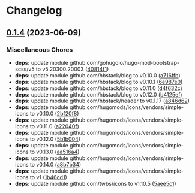 # Changelog

## [0.1.4](https://github.com/hbstack/blog/compare/modules/giscus/v0.1.3...modules/giscus/v0.1.4) (2023-06-09)


### Miscellaneous Chores

* **deps:** update module github.com/gohugoio/hugo-mod-bootstrap-scss/v5 to v5.20300.20003 ([40814f1](https://github.com/hbstack/blog/commit/40814f17f2728de9f0426855163bf7d07cc9442e))
* **deps:** update module github.com/hbstack/blog to v0.10.0 ([a716ffb](https://github.com/hbstack/blog/commit/a716ffb3fe31b6943d13a04a5eae3aaaed68b62f))
* **deps:** update module github.com/hbstack/blog to v0.10.1 ([6e987e0](https://github.com/hbstack/blog/commit/6e987e0f070da29124bf06d9a0c8d8fdcc3151b6))
* **deps:** update module github.com/hbstack/blog to v0.11.0 ([d4f632c](https://github.com/hbstack/blog/commit/d4f632c41040d411ec39f8bead0fb2912215811c))
* **deps:** update module github.com/hbstack/blog to v0.12.0 ([b4125ef](https://github.com/hbstack/blog/commit/b4125eff50661abbe0d9f4da85f7c35248bb38a8))
* **deps:** update module github.com/hbstack/header to v0.1.17 ([a846d62](https://github.com/hbstack/blog/commit/a846d626f17e49189ec5e5f280f7adb8b6d17a61))
* **deps:** update module github.com/hugomods/icons/vendors/simple-icons to v0.10.0 ([2bf20f8](https://github.com/hbstack/blog/commit/2bf20f8a9660047c6983703f04cbfd5103003f49))
* **deps:** update module github.com/hugomods/icons/vendors/simple-icons to v0.11.0 ([a22040f](https://github.com/hbstack/blog/commit/a22040f6d46acd21f1fee5bd4b3de13bcdb124f8))
* **deps:** update module github.com/hugomods/icons/vendors/simple-icons to v0.12.0 ([5b1b004](https://github.com/hbstack/blog/commit/5b1b004c65107a4817d77f851223a1263e86f7f8))
* **deps:** update module github.com/hugomods/icons/vendors/simple-icons to v0.13.0 ([aa516a4](https://github.com/hbstack/blog/commit/aa516a4017d5eb1c36f4a248d06ec1bfdf0b2fd0))
* **deps:** update module github.com/hugomods/icons/vendors/simple-icons to v0.14.0 ([a8b7b34](https://github.com/hbstack/blog/commit/a8b7b34704ce134f7d04068e989a138fa688e7ae))
* **deps:** update module github.com/hugomods/icons/vendors/simple-icons to v1 ([1b46cd1](https://github.com/hbstack/blog/commit/1b46cd1605f713b136f4796b6ee93033583ffdb3))
* **deps:** update module github.com/twbs/icons to v1.10.5 ([5aee5c1](https://github.com/hbstack/blog/commit/5aee5c1356e0a64357033408d6417b6d1e4a0654))
